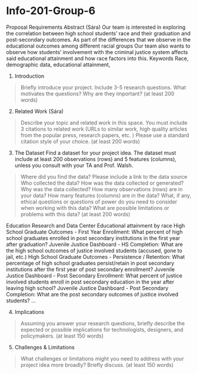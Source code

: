 # Info-201-Group-6
Proposal Requirements
Abstract (Sára)
Our team is interested in exploring the correlation between high school students’ race and their graduation and post-secondary outcomes. As part of the differences that we observe in the educational outcomes among different racial groups Our team also wants to observe how students’ involvement with the criminal justice system affects said educational attainment and how race factors into this.
Keywords
Race, demographic data, educational attainment, 
1. Introduction  
> Briefly introduce your project. Include 3-5 research questions. What motivates the questions? Why are they important? (at least 200 words) 
2. Related Work  (Sára)
> Describe your topic and related work in this space. You must include 3 citations to related work (URLs to similar work, high quality articles from the popular press, research papers, etc. ) Please use a standard citation style of your choice. (at least 200 words)
3. The Dataset
Find a dataset for your project idea. The dataset must include at least 200 observations (rows) and 5 features (columns), unless you consult with your TA and Prof. Walsh.

> Where did you find the data? Please include a link to the data source
> Who collected the data?
> How was the data collected or generated?
> Why was the data collected?
> How many observations (rows) are in your data?
> How many features (columns) are in the data?
> What, if any, ethical questions or questions of power do you need to consider when working with this data?
> What are possible limitations or problems with this data? (at least 200 words)

Education Research and Data Center
Educational attainment by race
High School Graduate Outcomes - First Year Enrollment:  What percent of high school graduates enrolled in post secondary institutions in the first year after graduation?
Juvenile Justice Dashboard - HS Completion: What are the high school outcomes of justice involved students (accused, gone to jail, etc.)
High School Graduate Outcomes - Persistence / Retention: What percentage of high school graduates persist/retain in post secondary institutions after the first year of post secondary enrollment?
Juvenile Justice Dashboard - Post Secondary Enrollment: What percent of justice involved students enroll in post secondary education in the year after leaving high school? 
Juvenile Justice Dashboard - Post Secondary Completion: What are the post secondary outcomes of justice involved students?
… 

4. Implications 
> Assuming you answer your research questions, briefly describe the expected or possible implications for technologists, designers, and policymakers. (at least 150 words)
5. Challenges & Limitations  
> What challenges or limitations might you need to address with your project idea more broadly? Briefly discuss. (at least 150 words)
